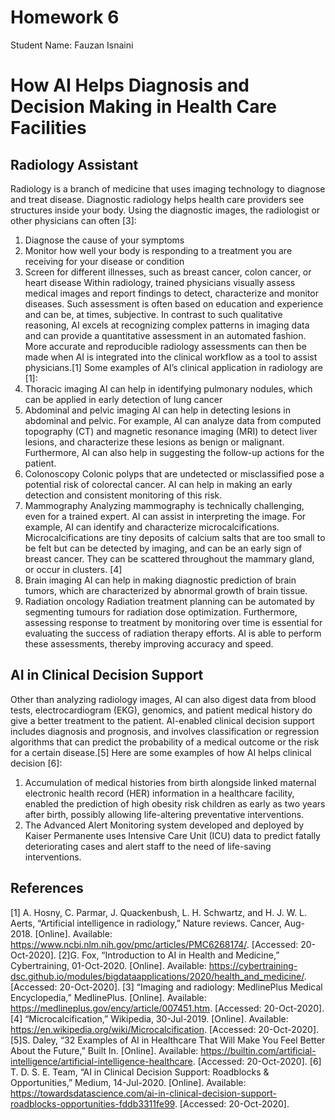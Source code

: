 # Homework 6
Student Name: Fauzan Isnaini
# How AI Helps Diagnosis and Decision Making in Health Care Facilities
## Radiology Assistant
Radiology is a branch of medicine that uses imaging technology to diagnose and treat disease. Diagnostic radiology helps health care providers see structures inside your body. Using the diagnostic images, the radiologist or other physicians can often [3]:
1.	Diagnose the cause of your symptoms
2.	Monitor how well your body is responding to a treatment you are receiving for your disease or condition
3.	Screen for different illnesses, such as breast cancer, colon cancer, or heart disease
Within radiology, trained physicians visually assess medical images and report findings to detect, characterize and monitor diseases. Such assessment is often based on education and experience and can be, at times, subjective. In contrast to such qualitative reasoning, AI excels at recognizing complex patterns in imaging data and can provide a quantitative assessment in an automated fashion. More accurate and reproducible radiology assessments can then be made when AI is integrated into the clinical workflow as a tool to assist physicians.[1]
Some examples of AI’s clinical application in radiology are [1]:
1.	Thoracic imaging
AI can help in identifying pulmonary nodules, which can be applied in early detection of lung cancer
2.	Abdominal and pelvic imaging
AI can help in detecting lesions in abdominal and pelvic. For example, AI can analyze data from computed topography (CT) and magnetic resonance imaging (MRI) to detect liver lesions, and characterize these lesions as benign or malignant. Furthermore, AI can also help in suggesting the follow-up actions for the patient.
3.	Colonoscopy
Colonic polyps that are undetected or misclassified pose a potential risk of colorectal cancer. AI can help in making an early detection and consistent monitoring of this risk.
4.	Mammography
Analyzing mammography is technically challenging, even for a trained expert. AI can assist in interpreting the image. For example, AI can identify and characterize microcalcifications. Microcalcifications are tiny deposits of calcium salts that are too small to be felt but can be detected by imaging, and can be an early sign of breast cancer. They can be scattered throughout the mammary gland, or occur in clusters. [4]
5.	Brain imaging
AI can help in making diagnostic prediction of brain tumors, which are characterized by abnormal growth of brain tissue.
6.	Radiation oncology
Radiation treatment planning can be automated by segmenting tumours for radiation dose optimization. Furthermore, assessing response to treatment by monitoring over time is essential for evaluating the success of radiation therapy efforts. AI is able to perform these assessments, thereby improving accuracy and speed.

## AI in Clinical Decision Support
Other than analyzing radiology images, AI can also digest data from blood tests, electrocardiogram (EKG), genomics, and patient medical history do give a better treatment to the patient. AI-enabled clinical decision support includes diagnosis and prognosis, and involves classification or regression algorithms that can predict the probability of a medical outcome or the risk for a certain disease.[5]
Here are some examples of how AI helps clinical decision [6]: 
1.	Accumulation of medical histories from birth alongside linked maternal electronic health record (HER) information in a healthcare facility, enabled the prediction of high obesity risk children as early as two years after birth, possibly allowing life-altering preventative interventions.
2.	The Advanced Alert Monitoring system developed and deployed by Kaiser Permanente uses Intensive Care Unit (ICU) data to predict fatally deteriorating cases and alert staff to the need of life-saving interventions.

## References
[1] A. Hosny, C. Parmar, J. Quackenbush, L. H. Schwartz, and H. J. W. L. Aerts, “Artificial intelligence in radiology,” Nature reviews. Cancer, Aug-2018. [Online]. Available: https://www.ncbi.nlm.nih.gov/pmc/articles/PMC6268174/. [Accessed: 20-Oct-2020]. 
[2]G. Fox, “Introduction to AI in Health and Medicine,” Cybertraining, 01-Oct-2020. [Online]. Available: https://cybertraining-dsc.github.io/modules/bigdataapplications/2020/health_and_medicine/. [Accessed: 20-Oct-2020]. 
[3] “Imaging and radiology: MedlinePlus Medical Encyclopedia,” MedlinePlus. [Online]. Available: https://medlineplus.gov/ency/article/007451.htm. [Accessed: 20-Oct-2020]. 
[4] “Microcalcification,” Wikipedia, 30-Jul-2019. [Online]. Available: https://en.wikipedia.org/wiki/Microcalcification. [Accessed: 20-Oct-2020]. 
[5]S. Daley, “32 Examples of AI in Healthcare That Will Make You Feel Better About the Future,” Built In. [Online]. Available: https://builtin.com/artificial-intelligence/artificial-intelligence-healthcare. [Accessed: 20-Oct-2020]. 
[6] T. D. S. E. Team, “AI in Clinical Decision Support: Roadblocks & Opportunities,” Medium, 14-Jul-2020. [Online]. Available: https://towardsdatascience.com/ai-in-clinical-decision-support-roadblocks-opportunities-fddb3311fe99. [Accessed: 20-Oct-2020]. 

